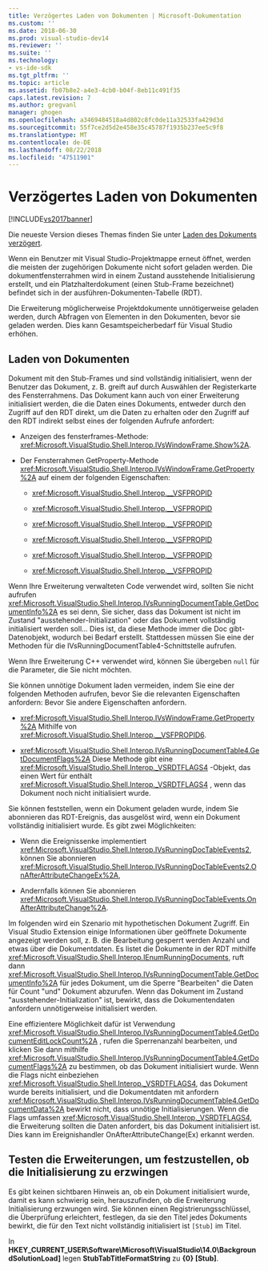 ```yaml
---
title: Verzögertes Laden von Dokumenten | Microsoft-Dokumentation
ms.custom: ''
ms.date: 2018-06-30
ms.prod: visual-studio-dev14
ms.reviewer: ''
ms.suite: ''
ms.technology:
- vs-ide-sdk
ms.tgt_pltfrm: ''
ms.topic: article
ms.assetid: fb07b8e2-a4e3-4cb0-b04f-8eb11c491f35
caps.latest.revision: 7
ms.author: gregvanl
manager: ghogen
ms.openlocfilehash: a3469484518a4d802c8fc0de11a32533fa429d3d
ms.sourcegitcommit: 55f7ce2d5d2e458e35c45787f1935b237ee5c9f8
ms.translationtype: MT
ms.contentlocale: de-DE
ms.lasthandoff: 08/22/2018
ms.locfileid: "47511901"
---
```

# <a name="delayed-document-loading"></a>Verzögertes Laden von Dokumenten
[!INCLUDE[vs2017banner](../../includes/vs2017banner.md)]

Die neueste Version dieses Themas finden Sie unter [Laden des Dokuments verzögert](https://docs.microsoft.com/visualstudio/extensibility/internals/delayed-document-loading).  
  
Wenn ein Benutzer mit Visual Studio-Projektmappe erneut öffnet, werden die meisten der zugehörigen Dokumente nicht sofort geladen werden. Die dokumentfensterrahmen wird in einem Zustand ausstehende Initialisierung erstellt, und ein Platzhalterdokument (einen Stub-Frame bezeichnet) befindet sich in der ausführen-Dokumenten-Tabelle (RDT).  
  
 Die Erweiterung möglicherweise Projektdokumente unnötigerweise geladen werden, durch Abfragen von Elementen in den Dokumenten, bevor sie geladen werden. Dies kann Gesamtspeicherbedarf für Visual Studio erhöhen.  
  
## <a name="document-loading"></a>Laden von Dokumenten  
 Dokument mit den Stub-Frames und sind vollständig initialisiert, wenn der Benutzer das Dokument, z. B. greift auf durch Auswählen der Registerkarte des Fensterrahmens. Das Dokument kann auch von einer Erweiterung initialisiert werden, die die Daten eines Dokuments, entweder durch den Zugriff auf den RDT direkt, um die Daten zu erhalten oder den Zugriff auf den RDT indirekt selbst eines der folgenden Aufrufe anfordert:  
  
-   Anzeigen des fensterframes-Methode: <xref:Microsoft.VisualStudio.Shell.Interop.IVsWindowFrame.Show%2A>.  
  
-   Der Fensterrahmen GetProperty-Methode <xref:Microsoft.VisualStudio.Shell.Interop.IVsWindowFrame.GetProperty%2A> auf einem der folgenden Eigenschaften:  
  
    -   <xref:Microsoft.VisualStudio.Shell.Interop.__VSFPROPID>  
  
    -   <xref:Microsoft.VisualStudio.Shell.Interop.__VSFPROPID>  
  
    -   <xref:Microsoft.VisualStudio.Shell.Interop.__VSFPROPID>  
  
    -   <xref:Microsoft.VisualStudio.Shell.Interop.__VSFPROPID>  
  
    -   <xref:Microsoft.VisualStudio.Shell.Interop.__VSFPROPID>  
  
    -   <xref:Microsoft.VisualStudio.Shell.Interop.__VSFPROPID>  
  
 Wenn Ihre Erweiterung verwalteten Code verwendet wird, sollten Sie nicht aufrufen <xref:Microsoft.VisualStudio.Shell.Interop.IVsRunningDocumentTable.GetDocumentInfo%2A> es sei denn, Sie sicher, dass das Dokument ist nicht im Zustand "ausstehender-Initialization" oder das Dokument vollständig initialisiert werden soll... Dies ist, da diese Methode immer die Doc gibt-Datenobjekt, wodurch bei Bedarf erstellt. Stattdessen müssen Sie eine der Methoden für die IVsRunningDocumentTable4-Schnittstelle aufrufen.  
  
 Wenn Ihre Erweiterung C++ verwendet wird, können Sie übergeben `null` für die Parameter, die Sie nicht möchten.  
  
 Sie können unnötige Dokument laden vermeiden, indem Sie eine der folgenden Methoden aufrufen, bevor Sie die relevanten Eigenschaften anfordern: Bevor Sie andere Eigenschaften anfordern.  
  
-   <xref:Microsoft.VisualStudio.Shell.Interop.IVsWindowFrame.GetProperty%2A> Mithilfe von <xref:Microsoft.VisualStudio.Shell.Interop.__VSFPROPID6>.  
  
-   <xref:Microsoft.VisualStudio.Shell.Interop.IVsRunningDocumentTable4.GetDocumentFlags%2A> Diese Methode gibt eine <xref:Microsoft.VisualStudio.Shell.Interop._VSRDTFLAGS4> -Objekt, das einen Wert für enthält <xref:Microsoft.VisualStudio.Shell.Interop._VSRDTFLAGS4> , wenn das Dokument noch nicht initialisiert wurde.  
  
 Sie können feststellen, wenn ein Dokument geladen wurde, indem Sie abonnieren das RDT-Ereignis, das ausgelöst wird, wenn ein Dokument vollständig initialisiert wurde. Es gibt zwei Möglichkeiten:  
  
-   Wenn die Ereignissenke implementiert <xref:Microsoft.VisualStudio.Shell.Interop.IVsRunningDocTableEvents2>, können Sie abonnieren <xref:Microsoft.VisualStudio.Shell.Interop.IVsRunningDocTableEvents2.OnAfterAttributeChangeEx%2A>,  
  
-   Andernfalls können Sie abonnieren <xref:Microsoft.VisualStudio.Shell.Interop.IVsRunningDocTableEvents.OnAfterAttributeChange%2A>.  
  
 Im folgenden wird ein Szenario mit hypothetischen Dokument Zugriff. Ein Visual Studio Extension einige Informationen über geöffnete Dokumente angezeigt werden soll, z. B. die Bearbeitung gesperrt werden Anzahl und etwas über die Dokumentdaten. Es listet die Dokumente in der RDT mithilfe <xref:Microsoft.VisualStudio.Shell.Interop.IEnumRunningDocuments>, ruft dann <xref:Microsoft.VisualStudio.Shell.Interop.IVsRunningDocumentTable.GetDocumentInfo%2A> für jedes Dokument, um die Sperre "Bearbeiten" die Daten für Count "und" Dokument abzurufen. Wenn das Dokument im Zustand "ausstehender-Initialization" ist, bewirkt, dass die Dokumentendaten anfordern unnötigerweise initialisiert werden.  
  
 Eine effizientere Möglichkeit dafür ist Verwendung <xref:Microsoft.VisualStudio.Shell.Interop.IVsRunningDocumentTable4.GetDocumentEditLockCount%2A> , rufen die Sperrenanzahl bearbeiten, und klicken Sie dann mithilfe <xref:Microsoft.VisualStudio.Shell.Interop.IVsRunningDocumentTable4.GetDocumentFlags%2A> zu bestimmen, ob das Dokument initialisiert wurde. Wenn die Flags nicht einbeziehen <xref:Microsoft.VisualStudio.Shell.Interop._VSRDTFLAGS4>, das Dokument wurde bereits initialisiert, und die Dokumentdaten mit anfordern <xref:Microsoft.VisualStudio.Shell.Interop.IVsRunningDocumentTable4.GetDocumentData%2A> bewirkt nicht, dass unnötige Initialisierungen. Wenn die Flags umfassen <xref:Microsoft.VisualStudio.Shell.Interop._VSRDTFLAGS4>, die Erweiterung sollten die Daten anfordert, bis das Dokument initialisiert ist. Dies kann im Ereignishandler OnAfterAttributeChange(Ex) erkannt werden.  
  
## <a name="testing-extensions-to-see-if-they-force-initialization"></a>Testen die Erweiterungen, um festzustellen, ob die Initialisierung zu erzwingen  
 Es gibt keinen sichtbaren Hinweis an, ob ein Dokument initialisiert wurde, damit es kann schwierig sein, herauszufinden, ob die Erweiterung Initialisierung erzwungen wird. Sie können einen Registrierungsschlüssel, die Überprüfung erleichtert, festlegen, da sie den Titel jedes Dokuments bewirkt, die für den Text nicht vollständig initialisiert ist `[Stub]` im Titel.  
  
 In **HKEY_CURRENT_USER\Software\Microsoft\VisualStudio\14.0\BackgroundSolutionLoad]** legen **StubTabTitleFormatString** zu  **{0} [Stub]**.

